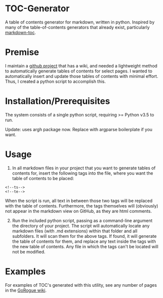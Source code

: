 # TOC-Generator
A table of contents generator for markdown, written in python.  Inspired by many of the table-of-contents generators that already exist, particularly [markdown-toc](https://github.com/jonschlinkert/markdown-toc).

# Premise
I maintain a [github project](https://github.com/Chris3606/GoRogue) that has a wiki, and needed a lightweight method to automatically generate tables of contents for select pages.  I wanted to automatically insert and update those tables of contents with minimal effort.  Thus, I created a python script to accomplish this.

# Installation/Prerequisites
The system consists of a single python script, requiring >= Python v3.5 to run.

Update: uses argh package now. Replace with argparse boilerplate if you want.

# Usage
1. In all markdown files in your project that you want to generate tables of contents for, insert the following tags into the file, where you want the table of contents to be placed:
```
<!--ts-->
<!--te-->
```

When the script is run, all text in between those two tags will be replaced with the table of contents.  Furthermore, the tags themselves will (obviously) not appear in the markdown view on GitHub, as they are html comments.

2. Run the included python script, passing as a command-line argument the directory of your project.  The script will automatically locate any markdown files (with .md extensions) within that folder and all subfolders.  It will scan them for the above tags.  If found, it will generate the table of contents for them, and replace any text inside the tags with the new table of contents.  Any file in which the tags can't be located will not be modified.

# Examples
For examples of TOC's generated with this utility, see any number of pages in the [GoRogue wiki](https://github.com/Chris3606/GoRogue/wiki).
